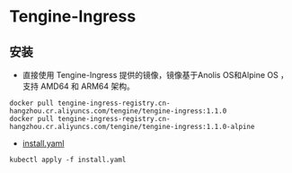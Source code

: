 # Tengine-Ingress

## 安装

- 直接使用 Tengine-Ingress 提供的镜像，镜像基于Anolis OS和Alpine OS ，支持 AMD64 和 ARM64 架构。

```shell
docker pull tengine-ingress-registry.cn-hangzhou.cr.aliyuncs.com/tengine/tengine-ingress:1.1.0
docker pull tengine-ingress-registry.cn-hangzhou.cr.aliyuncs.com/tengine/tengine-ingress:1.1.0-alpine
```

- [install.yaml](install.yaml)

```shell
kubectl apply -f install.yaml
```
